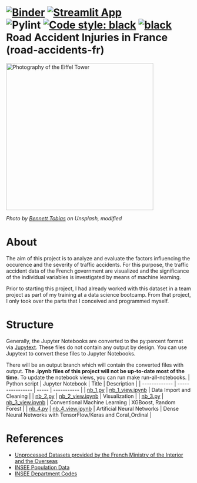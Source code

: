 [![Binder](https://mybinder.org/badge_logo.svg)](https://mybinder.org/v2/gh/Langhammer/road-accidents-fr/main)  [![Streamlit App](https://static.streamlit.io/badges/streamlit_badge_black_white.svg)](https://langhammer-road-accidents-fr-streamlit-app-xnqwbs.streamlit.app/)  
![Pylint](https://github.com/Langhammer/road-accidents-fr/actions/workflows/pylint.yml/badge.svg)  [![Code style: black](https://img.shields.io/badge/code%20style-black-000000.svg)](https://github.com/psf/black) [![black](https://github.com/Langhammer/road-accidents-fr/actions/workflows/black.yml/badge.svg)](https://github.com/Langhammer/road-accidents-fr/actions/workflows/black.yml)
Road Accident Injuries in France  
(road-accidents-fr)
=================
<img src="images/eiffel_slow.gif" alt="Photography of the Eiffel Tower" width="400"/>  

*Photo by [Bennett Tobias](https://unsplash.com/fr/@bwtobias) on Unsplash, modified*

# About
The aim of this project is to analyze and evaluate the factors influencing the occurence 
and the severity of traffic accidents. For this purpose, the traffic accident data of the 
French government are visualized and the significance of the individual variables is 
investigated by means of machine learning.  

Prior to starting this project, I had already worked with this dataset in a team project 
as part of my training at a data science bootcamp. 
From that project, I only took over the parts that I conceived and programmed myself.

# Structure
Generally, the Jupyter Notebooks are converted to the py:percent format via 
[Jupytext](https://github.com/mwouts/jupytext). These files do not contain any output by design. 
You can use Jupytext to convert these files to Jupyter Notebooks. 

There will be an output branch which will contain the converted files with output. 
**The .ipynb files of this project will not be up-to-date most of the time.** 
To update the notebook views, you can run make run-all-notebooks.
| Python script | Jupyter Notebook | Title | Description |
| ------------- | ---------------- | ----- | ----------- |
| [nb_1.py](https://github.com/Langhammer/road-accidents-fr/tree/main/code/nb_1.py) | [nb_1_view.ipynb](https://github.com/Langhammer/road-accidents-fr/tree/main/code/nb_1_view.ipynb) | Data Import and Cleaning      |
| [nb_2.py](https://github.com/Langhammer/road-accidents-fr/tree/main/code/nb_2.py) | [nb_2_view.ipynb](https://github.com/Langhammer/road-accidents-fr/tree/main/code/nb_2_view.ipynb) | Visualization                 |
| [nb_3.py](https://github.com/Langhammer/road-accidents-fr/tree/main/code/nb_3.py) | [nb_3_view.ipynb](https://github.com/Langhammer/road-accidents-fr/tree/main/code/nb_3_view.ipynb) | Conventional Machine Learning | XGBoost, Random Forest |
| [nb_4.py](https://github.com/Langhammer/road-accidents-fr/tree/main/code/nb_4.py) | [nb_4_view.ipynb](https://github.com/Langhammer/road-accidents-fr/tree/main/code/nb_4_view.ipynb) | Artificial Neural Networks | Dense Neural Networks with TensorFlow/Keras and Coral_Ordinal |


# References
* [Unprocessed Datasets provided by the French Ministry of the Interior and the Overseas](https://www.data.gouv.fr/en/datasets/bases-de-donnees-annuelles-des-accidents-corporels-de-la-circulation-routiere-annees-de-2005-a-2021/)
* [INSEE Population Data](https://www.insee.fr/fr/statistiques/6011070?sommaire=6011075)
* [INSEE Department Codes](https://www.insee.fr/fr/information/5057840)
